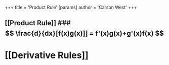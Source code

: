 +++
 title = 'Product Rule'
[params]
	author = 'Carson West'
+++
## [[Product Rule]] ###  $$ \frac{d}{dx}[f(x)g(x)]] = f'(x)g(x)+g'(x)f(x) $$  


# [[Derivative Rules]]